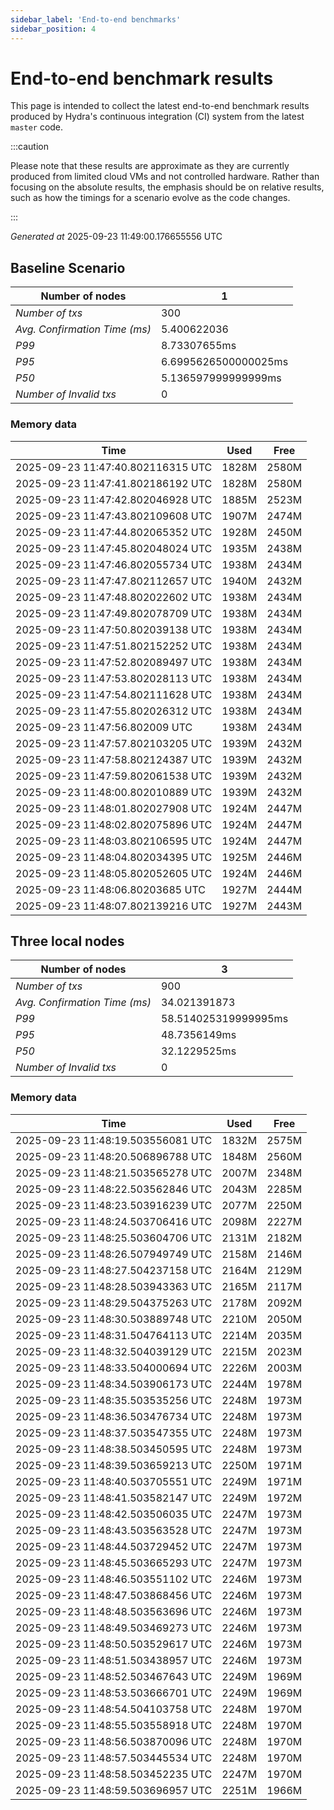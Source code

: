 ```yaml
--- 
sidebar_label: 'End-to-end benchmarks' 
sidebar_position: 4 
--- 
```


# End-to-end benchmark results 

This page is intended to collect the latest end-to-end benchmark  results produced by Hydra's continuous integration (CI) system from  the latest `master` code.

:::caution

Please note that these results are approximate  as they are currently produced from limited cloud VMs and not controlled hardware.  Rather than focusing on the absolute results,   the emphasis should be on relative results,  such as how the timings for a scenario evolve as the code changes.

:::

_Generated at_  2025-09-23 11:49:00.176655556 UTC


## Baseline Scenario



| Number of nodes |  1 | 
| -- | -- |
| _Number of txs_ | 300 |
| _Avg. Confirmation Time (ms)_ | 5.400622036 |
| _P99_ | 8.73307655ms |
| _P95_ | 6.6995626500000025ms |
| _P50_ | 5.136597999999999ms |
| _Number of Invalid txs_ | 0 |
      

### Memory data 

 | Time | Used | Free | 
|------------------------------------|------|------|
 | 2025-09-23 11:47:40.802116315 UTC | 1828M | 2580M | 
 | 2025-09-23 11:47:41.802186192 UTC | 1828M | 2580M | 
 | 2025-09-23 11:47:42.802046928 UTC | 1885M | 2523M | 
 | 2025-09-23 11:47:43.802109608 UTC | 1907M | 2474M | 
 | 2025-09-23 11:47:44.802065352 UTC | 1928M | 2450M | 
 | 2025-09-23 11:47:45.802048024 UTC | 1935M | 2438M | 
 | 2025-09-23 11:47:46.802055734 UTC | 1938M | 2434M | 
 | 2025-09-23 11:47:47.802112657 UTC | 1940M | 2432M | 
 | 2025-09-23 11:47:48.802022602 UTC | 1938M | 2434M | 
 | 2025-09-23 11:47:49.802078709 UTC | 1938M | 2434M | 
 | 2025-09-23 11:47:50.802039138 UTC | 1938M | 2434M | 
 | 2025-09-23 11:47:51.802152252 UTC | 1938M | 2434M | 
 | 2025-09-23 11:47:52.802089497 UTC | 1938M | 2434M | 
 | 2025-09-23 11:47:53.802028113 UTC | 1938M | 2434M | 
 | 2025-09-23 11:47:54.802111628 UTC | 1938M | 2434M | 
 | 2025-09-23 11:47:55.802026312 UTC | 1938M | 2434M | 
 | 2025-09-23 11:47:56.802009 UTC | 1938M | 2434M | 
 | 2025-09-23 11:47:57.802103205 UTC | 1939M | 2432M | 
 | 2025-09-23 11:47:58.802124387 UTC | 1939M | 2432M | 
 | 2025-09-23 11:47:59.802061538 UTC | 1939M | 2432M | 
 | 2025-09-23 11:48:00.802010889 UTC | 1939M | 2432M | 
 | 2025-09-23 11:48:01.802027908 UTC | 1924M | 2447M | 
 | 2025-09-23 11:48:02.802075896 UTC | 1924M | 2447M | 
 | 2025-09-23 11:48:03.802106595 UTC | 1924M | 2447M | 
 | 2025-09-23 11:48:04.802034395 UTC | 1925M | 2446M | 
 | 2025-09-23 11:48:05.802052605 UTC | 1924M | 2446M | 
 | 2025-09-23 11:48:06.80203685 UTC | 1927M | 2444M | 
 | 2025-09-23 11:48:07.802139216 UTC | 1927M | 2443M | 


## Three local nodes



| Number of nodes |  3 | 
| -- | -- |
| _Number of txs_ | 900 |
| _Avg. Confirmation Time (ms)_ | 34.021391873 |
| _P99_ | 58.514025319999995ms |
| _P95_ | 48.7356149ms |
| _P50_ | 32.1229525ms |
| _Number of Invalid txs_ | 0 |
      

### Memory data 

 | Time | Used | Free | 
|------------------------------------|------|------|
 | 2025-09-23 11:48:19.503556081 UTC | 1832M | 2575M | 
 | 2025-09-23 11:48:20.506896788 UTC | 1848M | 2560M | 
 | 2025-09-23 11:48:21.503565278 UTC | 2007M | 2348M | 
 | 2025-09-23 11:48:22.503562846 UTC | 2043M | 2285M | 
 | 2025-09-23 11:48:23.503916239 UTC | 2077M | 2250M | 
 | 2025-09-23 11:48:24.503706416 UTC | 2098M | 2227M | 
 | 2025-09-23 11:48:25.503604706 UTC | 2131M | 2182M | 
 | 2025-09-23 11:48:26.507949749 UTC | 2158M | 2146M | 
 | 2025-09-23 11:48:27.504237158 UTC | 2164M | 2129M | 
 | 2025-09-23 11:48:28.503943363 UTC | 2165M | 2117M | 
 | 2025-09-23 11:48:29.504375263 UTC | 2178M | 2092M | 
 | 2025-09-23 11:48:30.503889748 UTC | 2210M | 2050M | 
 | 2025-09-23 11:48:31.504764113 UTC | 2214M | 2035M | 
 | 2025-09-23 11:48:32.504039129 UTC | 2215M | 2023M | 
 | 2025-09-23 11:48:33.504000694 UTC | 2226M | 2003M | 
 | 2025-09-23 11:48:34.503906173 UTC | 2244M | 1978M | 
 | 2025-09-23 11:48:35.503535256 UTC | 2248M | 1973M | 
 | 2025-09-23 11:48:36.503476734 UTC | 2248M | 1973M | 
 | 2025-09-23 11:48:37.503547355 UTC | 2248M | 1973M | 
 | 2025-09-23 11:48:38.503450595 UTC | 2248M | 1973M | 
 | 2025-09-23 11:48:39.503659213 UTC | 2250M | 1971M | 
 | 2025-09-23 11:48:40.503705551 UTC | 2249M | 1971M | 
 | 2025-09-23 11:48:41.503582147 UTC | 2249M | 1972M | 
 | 2025-09-23 11:48:42.503506035 UTC | 2247M | 1973M | 
 | 2025-09-23 11:48:43.503563528 UTC | 2247M | 1973M | 
 | 2025-09-23 11:48:44.503729452 UTC | 2247M | 1973M | 
 | 2025-09-23 11:48:45.503665293 UTC | 2247M | 1973M | 
 | 2025-09-23 11:48:46.503551102 UTC | 2246M | 1973M | 
 | 2025-09-23 11:48:47.503868456 UTC | 2246M | 1973M | 
 | 2025-09-23 11:48:48.503563696 UTC | 2246M | 1973M | 
 | 2025-09-23 11:48:49.503469273 UTC | 2246M | 1973M | 
 | 2025-09-23 11:48:50.503529617 UTC | 2246M | 1973M | 
 | 2025-09-23 11:48:51.503438957 UTC | 2246M | 1973M | 
 | 2025-09-23 11:48:52.503467643 UTC | 2249M | 1969M | 
 | 2025-09-23 11:48:53.503666701 UTC | 2249M | 1969M | 
 | 2025-09-23 11:48:54.504103758 UTC | 2248M | 1970M | 
 | 2025-09-23 11:48:55.503558918 UTC | 2248M | 1970M | 
 | 2025-09-23 11:48:56.503870096 UTC | 2248M | 1970M | 
 | 2025-09-23 11:48:57.503445534 UTC | 2248M | 1970M | 
 | 2025-09-23 11:48:58.503452235 UTC | 2247M | 1970M | 
 | 2025-09-23 11:48:59.503696957 UTC | 2251M | 1966M | 

